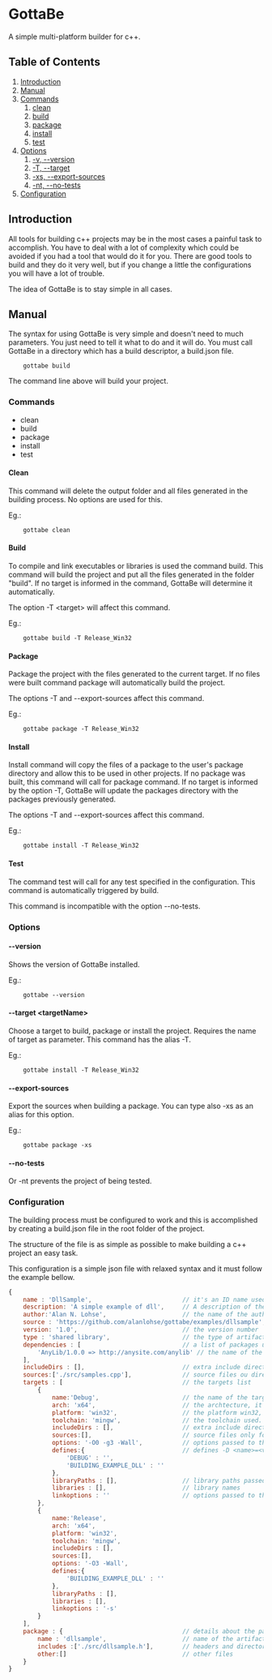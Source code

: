 # GottaBe
A simple multi-platform builder for c++.

## Table of Contents
1. [Introduction](#introduction)
2. [Manual](#manual)
3. [Commands](#commands)
    1. [clean](#clean)
    2. [build](#build)
    3. [package](#package)
    4. [install](#install)
    5. [test](#test)
4. [Options](#options)
    1. [-v, --version](#-version)
    2. [-T, --target](#-target-lt-targetname-gt-)
    3. [-xs, --export-sources](#-export-sources)
    4. [-nt, --no-tests](#-no-tests)
5. [Configuration](#configuration)

## Introduction

All tools for building c++ projects may be in the most cases a painful task to accomplish. You have to deal with a lot of complexity which could be avoided if you had a tool that would do it for you.
There are good tools to build and they do it very well, but if you change a little the configurations you will have a lot of trouble.

The idea of GottaBe is to stay simple in all cases.

## Manual

The syntax for using GottaBe is very simple and doesn't need to much parameters. You just need to tell it what to do and it will do. You must call GottaBe in a directory which has a build descriptor, a build.json file.

```
    gottabe build
```
The command line above will build your project.

### Commands

* clean
* build
* package
* install
* test

#### Clean

This command will delete the output folder and all files generated in the building process.
No options are used for this.

Eg.:
```
    gottabe clean
```

#### Build

To compile and link executables or libraries is used the command build. This command will build the project and put all the files generated in the folder "build". If no target is informed in the command, GottaBe will determine it automatically.

The option -T &lt;target&gt; will affect this command.

Eg.:
```
    gottabe build -T Release_Win32
```

#### Package

Package the project with the files generated to the current target. If no files were built command package will automatically build the project.

The options -T and --export-sources affect this command.

Eg.:
```
    gottabe package -T Release_Win32
```

#### Install

Install command will copy the files of a package to the user's package directory and allow this to be used in other projects. If no package was built, this command will call for package command. If no target is informed by the option -T, GottaBe will update the packages directory with the packages previously generated.

The options -T and --export-sources affect this command.

Eg.:
```
    gottabe install -T Release_Win32
```

#### Test

The command test will call for any test specified in the configuration. This command is automatically triggered by build.

This command is incompatible with the option --no-tests.

### Options

#### --version

Shows the version of GottaBe installed.

Eg.:
```
    gottabe --version
```

#### --target &lt;targetName&gt;

Choose a target to build, package or install the project. Requires the name of target as parameter.
This command has the alias -T.

Eg.:
```
    gottabe install -T Release_Win32
```

#### --export-sources

Export the sources when building a package. You can type also -xs as an alias for this option.

Eg.:
```
    gottabe package -xs
```

#### --no-tests

Or -nt prevents the project of being tested.

### Configuration

The building process must be configured to work and this is accomplished by creating a build.json file in the root folder of the project.

The structure of the file is as simple as possible to make building a c++ project an easy task.

This configuration is a simple json file with relaxed syntax and it must follow the example bellow.

``` JavaScript
{
    name : 'DllSample',                         // it's an ID name used to identify the package and the project
    description: 'A simple example of dll',     // A description of the project
    author:'Alan N. Lohse',                     // the name of the author
    source : 'https://github.com/alanlohse/gottabe/examples/dllsample', // the address of the source code repository
    version: '1.0',                             // the version number
    type : 'shared library',                    // the type of artifact generated it can be 'shared library', 'static library' ou 'executable'
    dependencies : [                            // a list of packages used to build
        'AnyLib/1.0.0 => http://anysite.com/anylib' // the name of the package followed by its version the mask '=>' and the site are not required, but necessary if you want GottaBe to get them from the web.
    ],
    includeDirs : [],                           // extra include directories
    sources:['./src/samples.cpp'],              // source files ou directories
    targets : [                                 // the targets list
        {
            name:'Debug',                       // the name of the target
            arch: 'x64',                        // the archtecture, it can be x64 or x86
            platform: 'win32',                  // the platform win32, linux etc.
            toolchain: 'mingw',                 // the toolchain used. In the current version only mingw is available
            includeDirs : [],                   // extra include directories for this target
            sources:[],                         // source files only for this target
            options: '-O0 -g3 -Wall',           // options passed to the compiled
            defines:{                           // defines -D <name>=<value>
                'DEBUG' : '',
                'BUILDING_EXAMPLE_DLL' : ''
            },
            libraryPaths : [],                  // library paths passed to the linker
            libraries : [],                     // library names
            linkoptions : ''                    // options passed to the linker
        },
        {
            name:'Release',
            arch: 'x64',
            platform: 'win32',
            toolchain: 'mingw',
            includeDirs : [],
            sources:[],
            options: '-O3 -Wall',
            defines:{
                'BUILDING_EXAMPLE_DLL' : ''
            },
            libraryPaths : [],
            libraries : [],
            linkoptions : '-s'
        }
    ], 
    package : {                                 // details about the package
        name : 'dllsample',                     // name of the artifact
        includes :['./src/dllsample.h'],        // headers and directories to be packaged as include
        other:[]                                // other files
    }
}
```
